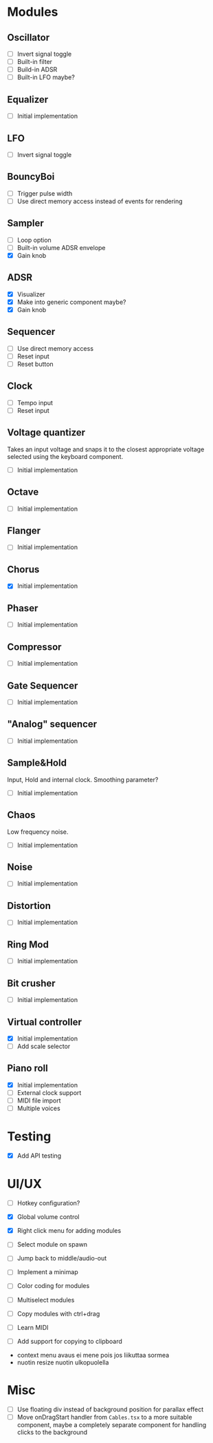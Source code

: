 # Modules

## Oscillator

- [ ] Invert signal toggle
- [ ] Built-in filter
- [ ] Build-in ADSR
- [ ] Built-in LFO maybe?

## Equalizer

- [ ] Initial implementation

## LFO

- [ ] Invert signal toggle

## BouncyBoi

- [ ] Trigger pulse width
- [ ] Use direct memory access instead of events for rendering

## Sampler

- [ ] Loop option
- [ ] Built-in volume ADSR envelope
- [x] Gain knob

## ADSR

- [x] Visualizer
- [x] Make into generic component maybe?
- [x] Gain knob

## Sequencer

- [ ] Use direct memory access
- [ ] Reset input
- [ ] Reset button

## Clock

- [ ] Tempo input
- [ ] Reset input

## Voltage quantizer

Takes an input voltage and snaps it to the closest appropriate voltage selected using the keyboard component.

- [ ] Initial implementation

## Octave

- [ ] Initial implementation

## Flanger

- [ ] Initial implementation

## Chorus

- [x] Initial implementation

## Phaser

- [ ] Initial implementation

## Compressor

- [ ] Initial implementation

## Gate Sequencer

- [ ] Initial implementation

## "Analog" sequencer

- [ ] Initial implementation

## Sample&Hold

Input, Hold and internal clock.
Smoothing parameter?

- [ ] Initial implementation

## Chaos

Low frequency noise.

- [ ] Initial implementation

## Noise

- [ ] Initial implementation

## Distortion

- [ ] Initial implementation

## Ring Mod

- [ ] Initial implementation

## Bit crusher

- [ ] Initial implementation

## Virtual controller

- [x] Initial implementation
- [ ] Add scale selector

## Piano roll

- [x] Initial implementation
- [ ] External clock support
- [ ] MIDI file import
- [ ] Multiple voices

# Testing

- [x] Add API testing

# UI/UX

- [ ] Hotkey configuration?
- [x] Global volume control
- [x] Right click menu for adding modules
- [ ] Select module on spawn
- [ ] Jump back to middle/audio-out
- [ ] Implement a minimap
- [ ] Color coding for modules

- [ ] Multiselect modules
- [ ] Copy modules with ctrl+drag
- [ ] Learn MIDI
- [ ] Add support for copying to clipboard

- context menu avaus ei mene pois jos liikuttaa sormea
- nuotin resize nuotin ulkopuolella

# Misc

- [ ] Use floating div instead of background position for parallax effect
- [ ] Move onDragStart handler from `Cables.tsx` to a more suitable component, maybe a completely separate component for handling clicks to the background
